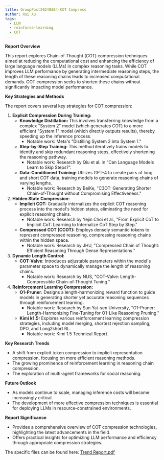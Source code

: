```yaml
---
title: GroupPost20240304-COT Compress
author: Rui Xu
tags:
  - LLM
  - reinforce-learning
  - COT
---
```


<!-- excerpt start -->

**Report Overview**

This report explores Chain-of-Thought (COT) compression techniques aimed at reducing the computational cost and enhancing the efficiency of large language models (LLMs) in complex reasoning tasks. While COT improves LLM performance by generating intermediate reasoning steps, the length of these reasoning chains leads to increased computational demands. COT compression seeks to shorten these chains without significantly impacting model performance.
 
 <!-- excerpt end -->

**Key Strategies and Methods**

The report covers several key strategies for COT compression:

1.  **Explicit Compression During Training:**
    *   **Knowledge Distillation:** This involves transferring knowledge from a complex "System 2" model (which generates COT) to a more efficient "System 1" model (which directly outputs results), thereby speeding up the inference process.
        * Notable work: Meta's "Distilling System 2 into System 1."
    *   **Step-by-Step Training:** This method iteratively trains models to identify and skip redundant reasoning steps, effectively shortening the reasoning pathway.
        * Notable work: Research by Qiu et al. in "Can Language Models Learn to Skip Steps?".
    *   **Data-Conditioned Training:** Utilizes GPT-4 to create pairs of long and short COT data, training models to generate reasoning chains of varying lengths.
        * Notable work: Research by BeiKe, "C3OT: Generating Shorter Chain-of-Thought without Compromising Effectiveness."
2.  **Hidden State Compression:**
    *   **Implicit COT:** Gradually internalizes the explicit COT reasoning process into the model's hidden states, eliminating the need for explicit reasoning chains.
        * Notable work: Research by Yejin Choi et al., "From Explicit CoT to Implicit CoT: Learning to Internalize CoT Step by Step."
    *   **Compressed COT (CCOT):** Employs densely semantic tokens to represent compressed reasoning, compressing reasoning chains within the hidden space.
        * Notable work: Research by JHU, "Compressed Chain of Thought: Efficient Reasoning Through Dense Representations."
3.  **Dynamic Length Control:**
    *   **COT-Valve:** Introduces adjustable parameters within the model's parameter space to dynamically manage the length of reasoning chains.
        * Notable work: Research by NUS, "COT-Valve: Length-Compressible Chain-of-Thought Tuning."
4.  **Reinforcement Learning Compression:**
    *   **O1-Pruner:** Designs a length-harmonizing reward function to guide models in generating shorter yet accurate reasoning sequences through reinforcement learning.
        * Notable work: Research by Sun Yat-sen University, "O1-Pruner: Length-Harmonizing Fine-Tuning for O1-Like Reasoning Pruning."
    *   **Kimi k1.5:** Explores various reinforcement learning compression strategies, including model merging, shortest rejection sampling, DPO, and Long2short RL.
        * Notable work: Kimi 1.5 Technical Report.

**Key Research Trends**

* A shift from explicit token compression to implicit representation compression, focusing on more efficient reasoning methods.
* The growing prominence of reinforcement learning in reasoning chain compression.
* The exploration of multi-agent frameworks for social reasoning.

**Future Outlook**

* As models continue to scale, managing inference costs will become increasingly critical.
* The development of more effective compression techniques is essential for deploying LLMs in resource-constrained environments.

**Report Significance**

* Provides a comprehensive overview of COT compression technologies, highlighting the latest advancements in the field.
* Offers practical insights for optimizing LLM performance and efficiency through appropriate compression strategies.
 
The specific files can be found here: [Trend Report.pdf](https://github.com/AI3-GenAI4Sci/lab-website/blob/main/docs/Trend_Report_of_Chain_Compression_in_reasoning_model.pdf)
